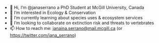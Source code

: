 - 👋 Hi, I’m @janaserrano a PhD Student at McGill University, Canada
- 👀 I’m interested in Ecology & Conservation
- 🌱 I’m currently learning about species uses & ecosystem services
- 💞️ I’m looking to collaborate on extinction risk and threats to vertebrates
- 📫 How to reach me: janaina.serrano@mail.mcgill.ca (or https://twitter.com/jana_serrano) 

<!---
janaserrano/janaserrano is a ✨ special ✨ repository because its `README.md` (this file) appears on your GitHub profile.
You can click the Preview link to take a look at your changes.
--->
